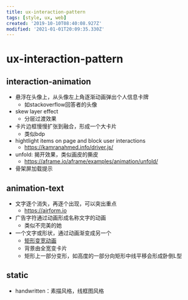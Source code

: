 ```yaml
---
title: ux-interaction-pattern
tags: [style, ux, web]
created: '2019-10-10T08:40:08.927Z'
modified: '2021-01-01T20:09:35.330Z'
---
```


# ux-interaction-pattern

## interaction-animation

- 悬浮在头像上，从头像左上角逐渐动画弹出个人信息卡牌
  - 如stackoverflow回答者的头像
- skew layer effect
  - 分层过渡效果
- 卡片边框慢慢扩张到融合，形成一个大卡片
  - 类似bdp
- hightlight items on page and block user interactions
  - https://kamranahmed.info/driver.js/
- unfold: 揭开效果，类似画皮的撕皮
  - https://aframe.io/aframe/examples/animation/unfold/
- 骨架屏加载提示

## animation-text

- 文字逐个消失，再逐个出现，可以突出重点
  - https://airform.io
- 广告字符通过动画形成名称文字的动画
  - 类似不完美的她
- 一个文字或形状，通过动画渐变成另一个
  - [矩形变宽动画](https://codepen.io/team/keyframers/pen/MWaoyNQ)
  - 背景由全宽变卡片
  - 矩形上一部分变形，如高度的一部分向矩形中线平移会形成卧倒L型

## static

- handwritten：素描风格，线框图风格
